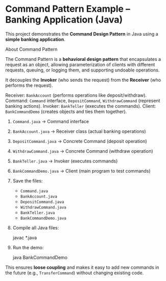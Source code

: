 # Command Pattern Example – Banking Application (Java)

This project demonstrates the **Command Design Pattern** in Java using a **simple banking application**.

About Command Pattern

The Command Pattern is a **behavioral design pattern** that encapsulates a request as an object, allowing parameterization of clients with different requests, queuing, or logging them, and supporting undoable operations.

It decouples the **Invoker** (who sends the request) from the **Receiver** (who performs the request).


Receiver: `BankAccount` (performs operations like deposit/withdraw).
Command: `Command` interface, `DepositCommand`, `WithdrawCommand` (represent banking actions).
Invoker: `BankTeller` (executes the commands).
Client: `BankCommandDemo` (creates objects and ties them together).



1. `Command.java` → Command interface
2. `BankAccount.java` → Receiver class (actual banking operations)
3. `DepositCommand.java` → Concrete Command (deposit operation)
4. `WithdrawCommand.java` → Concrete Command (withdraw operation)
5. `BankTeller.java` → Invoker (executes commands)
6. `BankCommandDemo.java` → Client (main program to test commands)

1. Save the files:

   * `Command.java`
   * `BankAccount.java`
   * `DepositCommand.java`
   * `WithdrawCommand.java`
   * `BankTeller.java`
   * `BankCommandDemo.java`

2. Compile all Java files:

   javac *.java


3. Run the demo:

   java BankCommandDemo




This ensures **loose coupling** and makes it easy to add new commands in the future (e.g., `TransferCommand`) without changing existing code.
